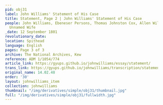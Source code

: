 ```yaml
---
pid: obj31
label: John Williams' Statement of His Case
title: Statement, Page 2 | John Williams' Statement of His Case
people: John Williams, Ebeneser Persons, Thomas Johnston Cox, Allen William Proby,
  Unnamed Wife
_date: 12 September 1801
revolutionary_date:
location: Spithead
language: English
pages: Page 3 of 3
archive: The National Archives, Kew
reference: ADM 1/1054/774
article_link: https://gyups.github.io/johnwilliams/essay/statement/
trans_link: https://gyups.github.io/johnwilliams/transcription/statement/
original_name: 14.02.48
order: '30'
layout: johnwilliams_item
collection: johnwilliams
thumbnail: "/img/derivatives/simple/obj31/thumbnail.jpg"
full: "/img/derivatives/simple/obj31/fullwidth.jpg"
---
```

